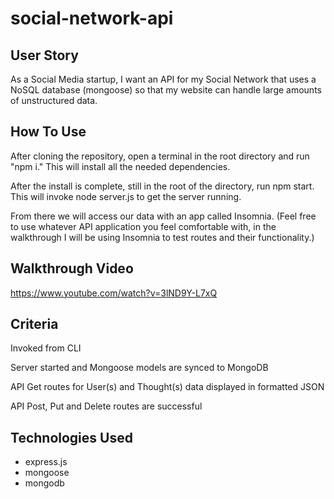 # social-network-api
## User Story
As a Social Media startup, I want an API for my Social Network that uses a NoSQL database (mongoose)
so that my website can handle large amounts of unstructured data.
## How To Use
After cloning the repository, open a terminal in the root directory and run "npm i." 
This will install all the needed dependencies. 

After the install is complete, still in the root of the directory, run npm start. 
This will invoke node server.js to get the server running. 

From there we will access our data with an app called Insomnia. 
(Feel free to use whatever API application you feel comfortable with, in the walkthrough I will be using Insomnia to test routes and their functionality.)
## Walkthrough Video
https://www.youtube.com/watch?v=3lND9Y-L7xQ
## Criteria
Invoked from CLI

Server started and Mongoose models are synced to MongoDB

API Get routes for User(s) and Thought(s) data displayed in formatted JSON

API Post, Put and Delete routes are successful
## Technologies Used
<ul>
  <li>express.js</li>

  <li>mongoose</li>

  <li>mongodb</li>
